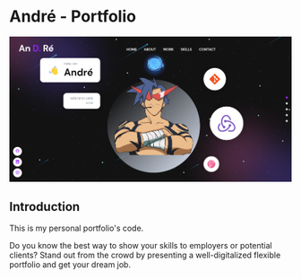 # André - Portfolio
![André](src/assets/preview.png)

## Introduction
This is my personal portfolio's code.

Do you know the best way to show your skills to employers or potential clients? Stand out from the crowd by presenting a well-digitalized flexible portfolio and get your dream job.
